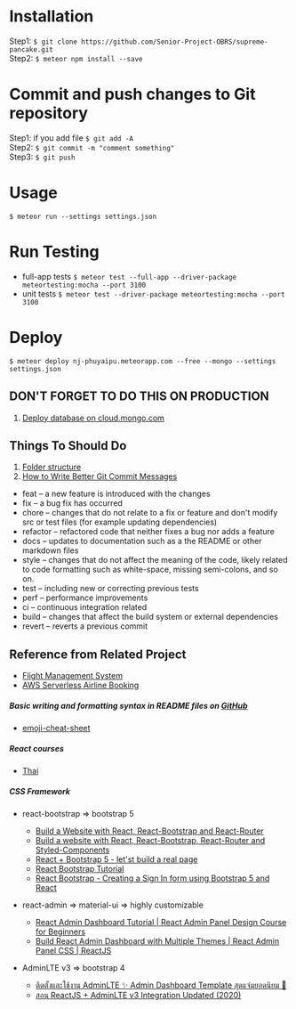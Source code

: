 # Installation
Step1: `$ git clone https://github.com/Senior-Project-OBRS/supreme-pancake.git`<br/> 
Step2: `$ meteor npm install --save`<br/> 

# Commit and push changes to Git repository
Step1: if you add file `$ git add -A`<br/> 
Step2: `$ git commit -m "comment something"`<br/> 
Step3: `$ git push`<br/> 

# Usage
`$ meteor run --settings settings.json`

# Run Testing
- full-app tests `$ meteor test --full-app --driver-package meteortesting:mocha --port 3100`
- unit tests `$ meteor test --driver-package meteortesting:mocha --port 3100`

# Deploy
`$ meteor deploy nj-phuyaipu.meteorapp.com --free --mongo --settings settings.json`

## DON'T FORGET TO DO THIS ON PRODUCTION
1) [Deploy database on cloud.mongo.com](https://medium.com/@cfnelson/mongodb-atlas-with-meteor-a-step-by-step-guide-da34093665f4)

## Things To Should Do
1. [Folder structure](https://guide.meteor.com/structure.html#example-app-structure)
2. [How to Write Better Git Commit Messages](https://www.freecodecamp.org/news/how-to-write-better-git-commit-messages) 
- feat – a new feature is introduced with the changes
- fix – a bug fix has occurred
- chore – changes that do not relate to a fix or feature and don't modify src or test files (for example updating dependencies)
- refactor – refactored code that neither fixes a bug nor adds a feature
- docs – updates to documentation such as a the README or other markdown files
- style – changes that do not affect the meaning of the code, likely related to code formatting such as white-space, missing semi-colons, and so on.
- test – including new or correcting previous tests
- perf – performance improvements
- ci – continuous integration related
- build – changes that affect the build system or external dependencies
- revert – reverts a previous commit

## Reference from Related Project
- [Flight Management System](https://github.com/sanchit2107/Flight-Management-System)
- [AWS Serverless Airline Booking](https://github.com/aws-samples/aws-serverless-airline-booking)

##### Basic writing and formatting syntax in README files on [GitHub](https://docs.github.com/en/get-started/writing-on-github/getting-started-with-writing-and-formatting-on-github/basic-writing-and-formatting-syntax)
- [emoji-cheat-sheet](https://github.com/ikatyang/emoji-cheat-sheet/blob/master/README.md)

##### React courses
- [Thai](https://www.youtube.com/c/KarnYong/search?query=react)

##### CSS Framework
- react-bootstrap => bootstrap 5
  - [Build a Website with React, React-Bootstrap and React-Router](https://youtu.be/jgVkR5EKI68)
  - [Build a website with React, React-Bootstrap, React-Router and Styled-Components](https://youtu.be/tOK9l5uP06U)
  - [React + Bootstrap 5 - let'st build a real page](https://youtu.be/l2131Rok8XU)
  - [React Bootstrap Tutorial](https://youtu.be/8pKjULHzs0s)
  - [React Bootstrap - Creating a Sign In form using Bootstrap 5 and React](https://youtu.be/MKb7FSt74f8)

- react-admin => material-ui => highly customizable 
  - [React Admin Dashboard Tutorial | React Admin Panel Design Course for Beginners](https://youtu.be/aTPkos3LKi8)
  - [Build React Admin Dashboard with Multiple Themes | React Admin Panel CSS | ReactJS](https://youtu.be/q8cabjyUTVY)
- AdminLTE v3 => bootstrap 4
  - [ติดตั้งและใช้งาน AdminLTE ✨ Admin Dashboard Template สุดแจ่มยอดนิยม 💯](https://youtu.be/MVV0SJP5pVw)
  - [สอน ReactJS + AdminLTE v3 Integration Updated (2020)](https://youtu.be/_sgGLmSKIPQ)